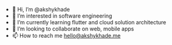 - 👋 Hi, I’m @akshykhade
- 👀 I’m interested in software engineering 
- 🌱 I’m currently learning flutter and cloud solution architecture
- 💞️ I’m looking to collaborate on web, mobile apps
- 📫 How to reach me hello@akshykhade.me

